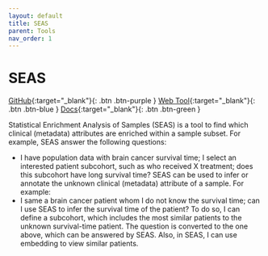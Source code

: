 ```yaml
---
layout: default
title: SEAS
parent: Tools
nav_order: 1
---
```

# SEAS

[GitHub](https://github.com/aimed-uab/SEAS){:target="_blank"}{: .btn .btn-purple } 
[Web Tool](https://aimed-lab.shinyapps.io/SEAS/){:target="_blank"}{: .btn .btn-blue }
[Docs](https://aimed-uab.github.io/SEAS/){:target="_blank"}{: .btn .btn-green }

Statistical Enrichment Analysis of Samples (SEAS) is a tool to find which clinical (metadata) attributes are enriched within a sample subset. For example, SEAS answer the following questions:
* I have population data with brain cancer survival time; I select an interested patient subcohort, such as who received X treatment; does this subcohort have long survival time?
SEAS can be used to infer or annotate the unknown clinical (metadata) attribute of a sample. For example:
* I same a brain cancer patient whom I do not know the survival time; can I use SEAS to infer the survival time of the patient?
To do so, I can define a subcohort, which includes the most similar patients to the unknown survival-time patient. The question is converted to the one above, which can be answered by SEAS. Also, in SEAS, I can use embedding to view similar patients.